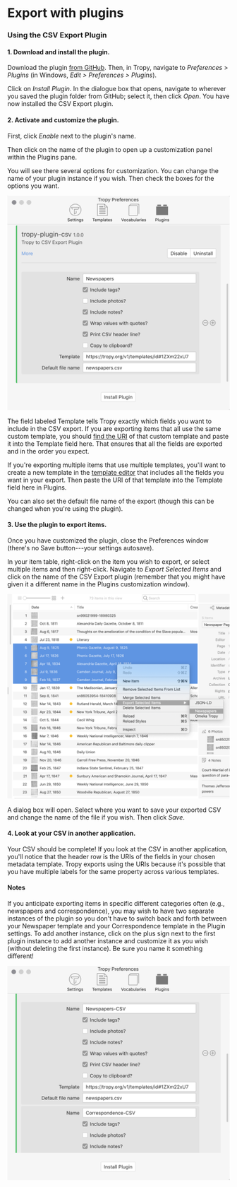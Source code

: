 # Export with plugins

### Using the CSV Export Plugin

#### 1. Download and install the plugin.

Download the plugin [from GitHub](https://github.com/inukshuk/tropy-plugin-csv/releases/latest). Then, in Tropy, navigate to _Preferences_ &gt; _Plugins_ \(in Windows, _Edit &gt; Preferences &gt; Plugins_\). 

Click on _Install Plugin_. In the dialogue box that opens, navigate to wherever you saved the plugin folder from GitHub; select it, then click _Open_. You have now installed the CSV Export plugin.

#### 2. Activate and customize the plugin.

First, click _Enable_ next to the plugin's name.

Then click on the name of the plugin to open up a customization panel within the Plugins pane.

You will see there several options for customization. You can change the name of your plugin instance if you wish. Then check the boxes for the options you want.

![CSV Export customization window](../.gitbook/assets/csv-export-customization.png)

The field labeled Template tells Tropy exactly which fields you want to include in the CSV export. If you are exporting items that all use the same custom template, you should [find the URI](../in-the-template-editor/using-templates.md) of that custom template and paste it into the Template field here. That ensures that all the fields are exported and in the order you expect. 

If you're exporting multiple items that use multiple templates, you'll want to create a new template in the [template editor](../in-the-template-editor/create-template.md) that includes all the fields you want in your export. Then paste the URI of that template into the Template field here in Plugins. 

You can also set the default file name of the export \(though this can be changed when you're using the plugin\).

#### 3. Use the plugin to export items.

Once you have customized the plugin, close the Preferences window \(there's no Save button---your settings autosave\). 

In your item table, right-click on the item you wish to export, or select multiple items and then right-click. Navigate to _Export Selected Items_ and click on the name of the CSV Export plugin \(remember that you might have given it a different name in the Plugins customization window\).

![Using the CSV plugin in the item table](../.gitbook/assets/using-csv-export.png)

A dialog box will open. Select where you want to save your exported CSV and change the name of the file if you wish. Then click _Save_.

#### 4. Look at your CSV in another application.

Your CSV should be complete! If you look at the CSV in another application, you'll notice that the header row is the URIs of the fields in your chosen metadata template. Tropy exports using the URIs because it's possible that you have multiple labels for the same property across various templates. 

#### Notes

If you anticipate exporting items in specific different categories often \(e.g., newspapers and correspondence\), you may wish to have two separate instances of the plugin so you don't have to switch back and forth between your Newspaper template and your Correspondence template in the Plugin settings. To add another instance, click on the plus sign next to the first plugin instance to add another instance and customize it as you wish \(without deleting the first instance\). Be sure you name it something different!

![Multiple CSV plugin instances](../.gitbook/assets/multiple-csv-instance.png)

